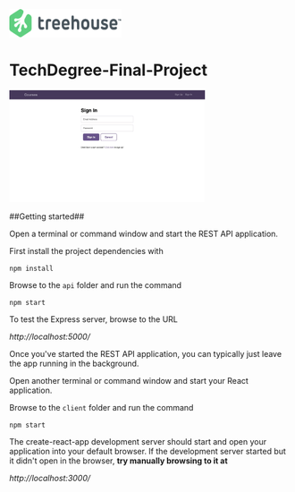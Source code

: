 <img src='readme-images/treehouse.png' width='200' height='50' alt='treehouse logo'/>


# TechDegree-Final-Project

<img src='readme-images/login.jpeg' width='350' height='200' alt='project preview'/>


##Getting started##

Open a terminal or command window and start the REST API application.

First install the project dependencies with 

```
npm install
```

Browse to the `api` folder and run the command 

```
npm start
```

To test the Express server, browse to the URL 

*http://localhost:5000/*

Once you've started the REST API application, you can typically just leave the app running in the background.

Open another terminal or command window and start your React application.

Browse to the `client` folder and run the command 

```
npm start
```

The create-react-app development server should start and open your application into your default browser. If the development server started but it didn't open in the browser, **try manually browsing to it at**
        
*http://localhost:3000/*